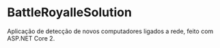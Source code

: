 # BattleRoyalleSolution

Aplicação de detecção de novos computadores ligados a rede, feito com ASP.NET Core 2.

